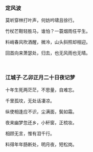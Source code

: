 
<h3>定风波</h3>

<p>莫听穿林打叶声，何妨吟啸且徐行。</p>
<p>竹杖芒鞋轻胜马，谁怕？一蓑烟雨任平生。</p>
<p>料峭春风吹酒醒，微冷，山头斜照却相迎。</p>
<p>回首向来萧瑟处，归去，也无风雨也无晴。</p>

<br/>
<h3>江城子·乙卯正月二十日夜记梦</h3>

<p>十年生死两茫茫，不思量，自难忘。</p>
<p>千里孤坟，无处话凄凉。</p>
<p>纵使相逢应不识，尘满面，鬓如霜。</p>
<p>夜来幽梦忽还乡，小轩窗，正梳妆。</p>
<p>相顾无言，惟有泪千行。</p>
<p>料得年年肠断处，明月夜，短松岗。</p>
